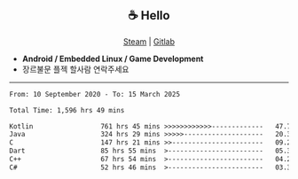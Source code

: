 <h2 align="center"> ☕ Hello </h2>

<p align="center">
  <a href="https://steamcommunity.com/id/Niforances/">Steam</a> |
  <a href="https://gitlab.com/niforances">Gitlab</a>
</p>

 - **Android / Embedded Linux / Game Development**
 - 장르불문 플젝 할사람 연락주세요

------

<!--START_SECTION:waka-->

```txt
From: 10 September 2020 - To: 15 March 2025

Total Time: 1,596 hrs 49 mins

Kotlin                 761 hrs 45 mins >>>>>>>>>>>>-------------   47.70 %
Java                   324 hrs 29 mins >>>>>--------------------   20.32 %
C                      147 hrs 21 mins >>-----------------------   09.23 %
Dart                   85 hrs 55 mins  >------------------------   05.38 %
C++                    67 hrs 54 mins  >------------------------   04.25 %
C#                     52 hrs 46 mins  >------------------------   03.30 %
```

<!--END_SECTION:waka-->
